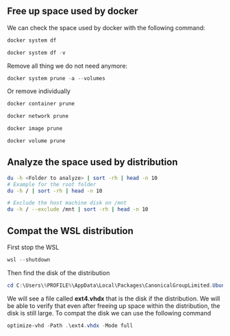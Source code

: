 ## Free up space used by docker

We can check the space used by docker with the following command:

```powershell
docker system df

docker system df -v
```

Remove all thing we do not need anymore:
```powershell
docker system prune -a --volumes
```

Or remove individually
```powershell
docker container prune

docker network prune

docker image prune

docker volume prune
```

## Analyze the space used by distribution

```sh
du -h <Folder to analyze> | sort -rh | head -n 10
# Example for the root folder
du -h / | sort -rh | head -n 10

# Exclude the host machine disk on /mnt
du -h / --exclude /mnt | sort -rh | head -n 10
```

## Compat the WSL distribution

First stop the WSL
```powershell
wsl --shutdown
```


Then find the disk of the distribution

```powershell
cd C:\Users\%PROFILE%\AppData\Local\Packages\CanonicalGroupLimited.Ubuntu20.04onWindows_79rhkp1fndgsc\LocalState\
```

We will see a file called **ext4.vhdx** that is the disk if the distribution. We will be able to verify that even after freeing up space within the distribution, the disk is still large.
To compat the disk we can use the following command

```powershell
optimize-vhd -Path .\ext4.vhdx -Mode full
```

